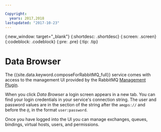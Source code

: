 ```yaml
---

Copyright:
  years: 2017,2018
lastupdated: "2017-10-23"
---
```


{:new_window: target="_blank"}
{:shortdesc: .shortdesc}
{:screen: .screen}
{:codeblock: .codeblock}
{:pre: .pre}
{:tip: .tip}

# Data Browser

The {{site.data.keyword.composeForRabbitMQ_full}} service comes with access to the management UI provided by the RabbitMQ [Management Plugin](https://www.rabbitmq.com/management.html).

When you click _Data Browser_ a login screen appears in a new tab. You can find your login credentials in your service's connection string. The user and password values are in the section of the string after the `amqps://` and before the `@`, in the format `user:password`.

Once you have logged into the UI you can manage exchanges, queues, bindings, virtual hosts, users, and permissions. 
